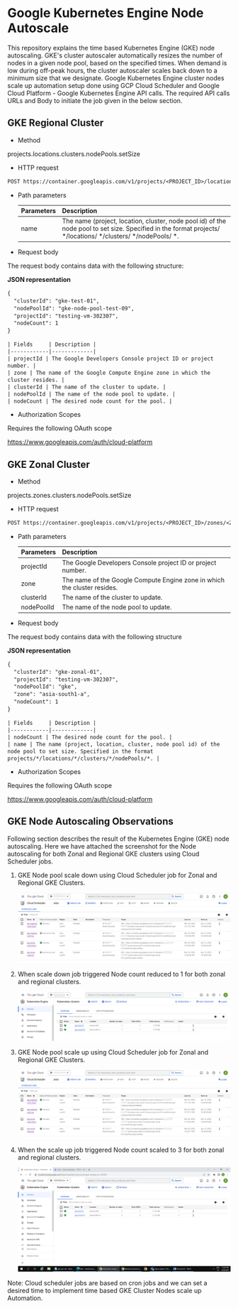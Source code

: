 # Google Kubernetes Engine Node Autoscale

This repository explains the time based  Kubernetes Engine (GKE) node autoscaling. GKE's cluster autoscaler automatically resizes the number of nodes in a given node pool, based on the specified times. When demand is low during off-peak hours, the cluster autoscaler scales back down to a minimum size that we designate.
Google Kubernetes Engine cluster nodes scale up automation setup done using GCP Cloud Scheduler and Google Cloud Platform - Google Kubernetes Engine API calls. The required API calls URLs and Body to initiate the job given in the below section.

## GKE Regional Cluster

- Method 

projects.locations.clusters.nodePools.setSize

- HTTP request

```diff 
POST https://container.googleapis.com/v1/projects/<PROJECT_ID>/locations/<LOCATION>/clusters/<CLUSTER_NAME>/nodePools/<NODEPOOL_NAME>:setSize
```

- Path parameters

    | Parameters | Description |
    |------------|-------------|
    | name | The name (project, location, cluster, node pool id) of the node pool to set size. Specified in the format projects/ */locations/ */clusters/ */nodePools/ *. |


- Request body

The request body contains data with the following structure:

**JSON representation**
```diff
{
  "clusterId": "gke-test-01",
  "nodePoolId": "gke-node-pool-test-09",
  "projectId": "testing-vm-302307",
  "nodeCount": 1
}
```

    | Fields     | Description |
    |------------|-------------|
    | projectId | The Google Developers Console project ID or project number. |
    | zone | The name of the Google Compute Engine zone in which the cluster resides. |
    | clusterId | The name of the cluster to update. |
    | nodePoolId | The name of the node pool to update. |
    | nodeCount | The desired node count for the pool. |


- Authorization Scopes

Requires the following OAuth scope

https://www.googleapis.com/auth/cloud-platform

## GKE Zonal Cluster

- Method 

projects.zones.clusters.nodePools.setSize

- HTTP request

```diff 
POST https://container.googleapis.com/v1/projects/<PROJECT_ID>/zones/<ZONE>/clusters/<CLUSTER_ID>/nodePools/<NODE_POOL_ID>/setSize
```

- Path parameters

    | Parameters | Description |
    |------------|-------------|
    | projectId | The Google Developers Console project ID or project number. |
    | zone | The name of the Google Compute Engine zone in which the cluster resides. |
    | clusterId | The name of the cluster to update. |
    | nodePoolId | The name of the node pool to update.  |


- Request body

The request body contains data with the following structure

**JSON representation**
```diff
{
  "clusterId": "gke-zonal-01",
  "projectId": "testing-vm-302307",
  "nodePoolId": "gke",
  "zone": "asia-south1-a",
  "nodeCount": 1
}
```

    | Fields     | Description |
    |------------|-------------|
    | nodeCount | The desired node count for the pool. |
    | name | The name (project, location, cluster, node pool id) of the node pool to set size. Specified in the format projects/*/locations/*/clusters/*/nodePools/*. |

- Authorization Scopes

Requires the following OAuth scope

https://www.googleapis.com/auth/cloud-platform

## GKE Node Autoscaling Observations

Following section describes the result of the Kubernetes Engine (GKE) node autoscaling. Here we have attached the screenshot for the Node autoscaling for both Zonal and Regional GKE clusters using Cloud Scheduler jobs.

1. GKE Node pool scale down using Cloud Scheduler job for Zonal and Regional GKE Clusters.
    <p>
    <img src="https://github.com/Adarsh-Suvarna/gke-node-scheduled-autoscaler/blob/main/img/img-1.png">
    </p>
2. When scale down job triggered Node count reduced to 1 for both zonal and regional clusters.
    <p>
    <img src="https://github.com/Adarsh-Suvarna/gke-node-scheduled-autoscaler/blob/main/img/img-2.png">
    </p>
3. GKE Node pool scale up using Cloud Scheduler job for Zonal and Regional GKE Clusters.
    <p>
    <img src="https://github.com/Adarsh-Suvarna/gke-node-scheduled-autoscaler/blob/main/img/img-3.png">
    </p>
4. When the scale up job triggered Node count scaled to 3 for both zonal and regional clusters.
    <p>
    <img src="https://github.com/Adarsh-Suvarna/gke-node-scheduled-autoscaler/blob/main/img/img-4.png">
    </p>
Note: Cloud scheduler jobs are based on cron jobs and we can set a desired time to implement time based GKE Cluster Nodes scale up Automation.